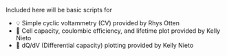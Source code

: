 Included here will be basic scripts for 
- :bulb: Simple cyclic voltammetry (CV) provided by Rhys Otten
- :electric_plug: Cell capacity, coulombic efficiency, and lifetime plot provided by Kelly Nieto
- :battery: dQ/dV (Differential capacity) plotting provided by Kelly Nieto

